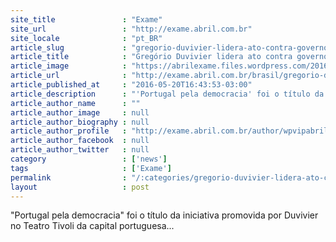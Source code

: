 ```yaml
---
site_title               : "Exame"
site_url                 : "http://exame.abril.com.br"
site_locale              : "pt_BR"
article_slug             : "gregorio-duvivier-lidera-ato-contra-governo-temer-em-lisboa"
article_title            : "Gregório Duvivier lidera ato contra governo Temer em Lisboa"
article_image            : "https://abrilexame.files.wordpress.com/2016/09/size_960_16_9_gregorio-duviver-20-11-015.jpg?quality=70&strip=all&w=960"
article_url              : "http://exame.abril.com.br/brasil/gregorio-duvivier-lidera-ato-contra-o-governo-temer-em-lisboa/"
article_published_at     : "2016-05-20T16:43:53-03:00"
article_description      : "'Portugal pela democracia' foi o título da iniciativa promovida por Duvivier no Teatro Tivoli da capital portuguesa..."
article_author_name      : ""
article_author_image     : null
article_author_biography : null
article_author_profile   : "http://exame.abril.com.br/author/wpvipabril/"
article_author_facebook  : null
article_author_twitter   : null
category                 : ['news']
tags                     : ['Exame']
permalink                : "/:categories/gregorio-duvivier-lidera-ato-contra-governo-temer-em-lisboa/"
layout                   : post
---
```


"Portugal pela democracia" foi o título da iniciativa promovida por Duvivier no Teatro Tivoli da capital portuguesa...
